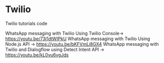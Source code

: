 # Twilio
Twilio tutorials code


WhatsApp messaging with Twilio Using Twilio Console-> https://youtu.be/73j1dtWlPkU
WhatsApp messaging with Twilio Using Node.js API -> https://youtu.be/bKFVmLi8GX4
WhatsApp messaging with Twilio and Dialogflow using Detect Intent API -> https://youtu.be/kL0vu6vgJds
